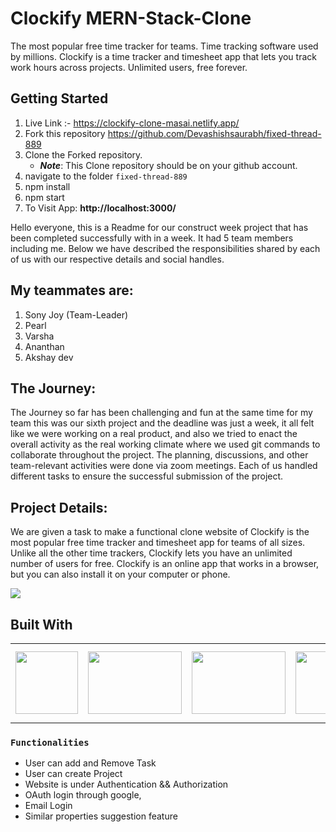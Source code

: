 # Clockify MERN-Stack-Clone
The most popular free time tracker for teams. Time tracking software used by millions. Clockify is a time tracker and timesheet app that lets you track work hours across projects. Unlimited users, free forever.

## Getting Started
1. Live Link :- https://clockify-clone-masai.netlify.app/
2. Fork this repository https://github.com/Devashishsaurabh/fixed-thread-889
3. Clone the Forked repository.
   - **_Note_**: This Clone repository should be on your github account.
4. navigate to the folder `fixed-thread-889`
5. npm install
6. npm start
7. To Visit App:
**http://localhost:3000/**

Hello everyone, this is a Readme for our construct week project that has been completed successfully with in a week. It had 5 team members including me. Below we have described the responsibilities shared by each of us with our respective details and social handles.

## My teammates are:

1. Sony Joy (Team-Leader)
2. Pearl
3. Varsha
4. Ananthan
5. Akshay dev

## The Journey:

The Journey so far has been challenging and fun at the same time for my team this was our sixth project and the deadline was just a week, it all felt like we were working on a real product, and also we tried to enact the overall activity as the real working climate where we used git commands to collaborate throughout the project. The planning, discussions, and other team-relevant activities were done via zoom meetings. Each of us handled different tasks to ensure the successful submission of the project.

## Project Details:

We are given a task to make a functional clone website of Clockify is the most popular free time tracker and timesheet app for teams of all sizes. Unlike all the other time trackers, Clockify lets you have an unlimited number of users for free. Clockify is an online app that works in a browser, but you can also install it on your computer or phone.



<img src="https://clockify.me/assets/images/clockify-logo.svg">

## Built With

<table  align=center>
  <tr>
    <td align=center> <img src="https://upload.wikimedia.org/wikipedia/commons/thumb/a/a7/React-icon.svg/1280px-React-icon.svg.png" height=100></td>
    <td align=center> <img src="https://upload.wikimedia.org/wikipedia/commons/4/49/Redux.png"  height=100   width=150 ></td>
    <td align=center> <img src="https://upload.wikimedia.org/wikipedia/commons/thumb/d/d9/Node.js_logo.svg/1280px-Node.js_logo.svg.png"  height=100   width=150 ></td>
    <td align=center> <img src="https://cdn.iconscout.com/icon/free/png-512/mongodb-4-1175139.png"  height=100  width=150 ></td>
    <td  align=center> <img src="https://cdn.buttercms.com/4XpulFfySpWyYTXuaVL2"  height=100  width=150 ></td>
    <td align=center> <img src="https://erons-blog.netlify.app/media/building-react-components-with-chakra-ui.png"  width=120  ></td>
  </tr>
</table>

### `Functionalities`

- User can add and Remove Task
- User can create Project
- Website is under Authentication && Authorization
- OAuth login through google,
- Email Login
- Similar properties suggestion feature


